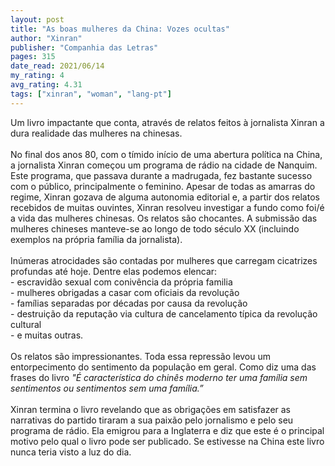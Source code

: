 ```yaml
---
layout: post
title: "As boas mulheres da China: Vozes ocultas"
author: "Xinran"
publisher: "Companhia das Letras"
pages: 315
date_read: 2021/06/14
my_rating: 4
avg_rating: 4.31
tags: ["xinran", "woman", "lang-pt"]
---
```


Um livro impactante que conta, através de relatos feitos à jornalista Xinran a dura realidade das mulheres na chinesas.<br/><br/>No final dos anos 80, com o tímido início de uma abertura política na China, a jornalista Xinran começou um programa de rádio na cidade de Nanquim. Este programa, que passava durante a madrugada, fez bastante sucesso com o público, principalmente o feminino. Apesar de todas as amarras do regime, Xinran gozava de alguma autonomia editorial e, a partir dos relatos recebidos de muitas ouvintes, Xinran resolveu investigar a fundo como foi/é a vida das mulheres chinesas. Os relatos são chocantes. A submissão das mulheres chineses manteve-se ao longo de todo século XX (incluindo exemplos na própria família da jornalista). <br/><br/>Inúmeras atrocidades são contadas por mulheres que carregam cicatrizes profundas até hoje. Dentre elas podemos elencar:<br/>- escravidão sexual com conivência da própria familia<br/>- mulheres obrigadas a casar com oficiais da revolução<br/>- famílias separadas por décadas por causa da revolução<br/>- destruição da reputação via cultura de cancelamento típica da revolução cultural<br/>- e muitas outras.<br/><br/>Os relatos são impressionantes. Toda essa repressão levou um entorpecimento do sentimento da população em geral. Como diz uma das frases do livro <i> "É característica do chinês moderno ter uma família sem sentimentos ou sentimentos sem uma família.”</i><br/><br/>Xinran termina o livro revelando que as obrigações em satisfazer as narrativas do partido tiraram a sua paixão pelo jornalismo e pelo seu programa de rádio. Ela emigrou para a Inglaterra e diz que este é o principal motivo pelo qual o livro pode ser publicado. Se estivesse na China este livro nunca teria visto a luz do dia.

